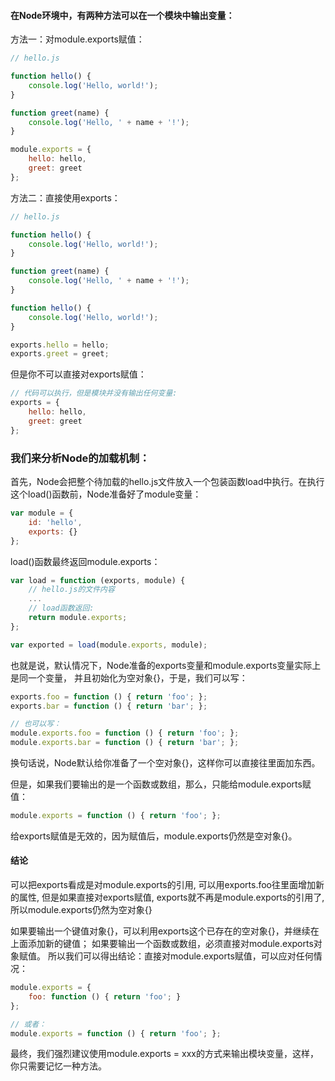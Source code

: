 
#### 在Node环境中，有两种方法可以在一个模块中输出变量：
方法一：对module.exports赋值：
```javascript
// hello.js

function hello() {
    console.log('Hello, world!');
}

function greet(name) {
    console.log('Hello, ' + name + '!');
}

module.exports = {
    hello: hello,
    greet: greet
};
```
方法二：直接使用exports：
```javascript
// hello.js

function hello() {
    console.log('Hello, world!');
}

function greet(name) {
    console.log('Hello, ' + name + '!');
}

function hello() {
    console.log('Hello, world!');
}

exports.hello = hello;
exports.greet = greet;
```

但是你不可以直接对exports赋值：
```javascript
// 代码可以执行，但是模块并没有输出任何变量:
exports = {
    hello: hello,
    greet: greet
};
```

### 我们来分析Node的加载机制：
首先，Node会把整个待加载的hello.js文件放入一个包装函数load中执行。在执行这个load()函数前，Node准备好了module变量：
```javascript
var module = {
    id: 'hello',
    exports: {}
};
```
load()函数最终返回module.exports：
```javaScript
var load = function (exports, module) {
    // hello.js的文件内容
    ...
    // load函数返回:
    return module.exports;
};

var exported = load(module.exports, module);
```
也就是说，默认情况下，Node准备的exports变量和module.exports变量实际上是同一个变量，
并且初始化为空对象{}，于是，我们可以写：
```javaScript
exports.foo = function () { return 'foo'; };
exports.bar = function () { return 'bar'; };

// 也可以写：
module.exports.foo = function () { return 'foo'; };
module.exports.bar = function () { return 'bar'; };
```
换句话说，Node默认给你准备了一个空对象{}，这样你可以直接往里面加东西。

但是，如果我们要输出的是一个函数或数组，那么，只能给module.exports赋值：
```javaScript
module.exports = function () { return 'foo'; };
```
给exports赋值是无效的，因为赋值后，module.exports仍然是空对象{}。

#### 结论
可以把exports看成是对module.exports的引用, 可以用exports.foo往里面增加新的属性, 但是如果直接对exports赋值, 
exports就不再是module.exports的引用了, 所以module.exports仍然为空对象{}

如果要输出一个键值对象{}，可以利用exports这个已存在的空对象{}，并继续在上面添加新的键值；
如果要输出一个函数或数组，必须直接对module.exports对象赋值。
所以我们可以得出结论：直接对module.exports赋值，可以应对任何情况：
```javaScript
module.exports = {
    foo: function () { return 'foo'; }
};

// 或者：
module.exports = function () { return 'foo'; };
```
最终，我们强烈建议使用module.exports = xxx的方式来输出模块变量，这样，你只需要记忆一种方法。
